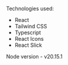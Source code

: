 Technologies used:
- React
- Tailwind CSS
- Typescript
- React Icons
- React Slick

Node version - v20.15.1